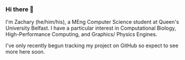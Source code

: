 ### Hi there 👋

I'm Zachary (he/him/his), a MEng Computer Science student at Queen's University Belfast. I have a particular interest in Computational Biology, High-Performance Computing, and Graphics/ Physics Engines.

I've only recently begun tracking my project on GitHub so expect to see more here soon.

<!--
**Zachary-i/Zachary-i** is a ✨ _special_ ✨ repository because its `README.md` (this file) appears on your GitHub profile.

Here are some ideas to get you started:

- 🔭 I’m currently working on ...
- 🌱 I’m currently learning ...
- 👯 I’m looking to collaborate on ...
- 🤔 I’m looking for help with ...
- 💬 Ask me about ...
- 📫 How to reach me: ...
- 😄 Pronouns: ...
- ⚡ Fun fact: ...
-->
